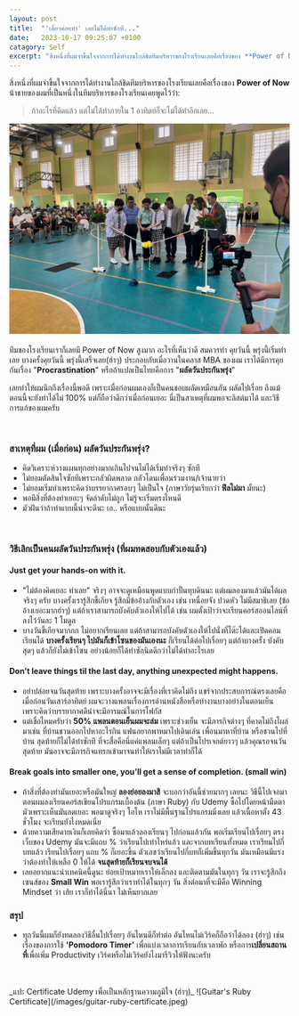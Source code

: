 ```yaml
---
layout: post
title:  "'เดี๋ยวค่อยทำ' เลยไม่ได้ทำซักที..."
date:   2023-10-17 09:25:07 +0100
catagory: Self
excerpt: "สิ่งหนึ่งที่ผมจำขึ้นใจจากการได้ทำงานใกล้ชิดทีมบริหารของโรงเรียนเลยคือเรื่องของ **Power of Now**"
---
```

สิ่งหนึ่งที่ผมจำขึ้นใจจากการได้ทำงานใกล้ชิดทีมบริหารของโรงเรียนเลยคือเรื่องของ **Power of Now** 
น้าชายของผมที่เป็นหนึ่งในทีมบริหารของโรงเรียนเคยพูดไว้ว่า:
<br>
> ถ้าอะไรที่คิดแล้ว แต่ไม่ได้ทำภายใน 1 อาทิตย์ก็จะไม่ได้ทำอีกเลย...

![Opening Ceremony Kajonkietsuksa](/images/ks-opening.jpeg)
<br>
<br>
ทีมของโรงเรียนเราก็เลยมี Power of Now สูงมาก อะไรที่เห็นว่าดี สมควรทำ คุยวันนี้ พรุ่งนี้เริ่มทำเลย บางครั้งคุยวันนี้ พรุ่งนี้เสร็จเลย(ฮ่าๆ) ประกอบกับเมื่อวานในคลาส MBA ของผม เราได้มีการคุยกันเรื่อง "**Procrastination**" หรือถ้าแปลเป็นไทยคือการ "**ผลัดวันประกันพรุ่ง**"

เลยทำให้ผมนึกถึงเรื่องนี้พอดี เพราะเมื่อก่อนผมเองก็เป็นคนชอบผลัดเหมือนกัน ผลัดไปเรื่อย ถึงแม้ตอนนี้จะยังทำได้ไม่ 100% แต่ก็ถือว่าดีกว่าเมื่อก่อนเยอะ นี่เป็นสาเหตุที่ผมพอจะลิสต์มาได้ และวิธีการแก้ของผมครับ

<br>

### สาเหตุที่ผม (เมื่อก่อน) ผลัดวันประกันพรุ่ง? 

- คิดวิเคราะห์วางแผนทุกอย่างมากเกินไปจนไม่ได้เริ่มทำจริงๆ ซักที
- ไม่ยอมตัดสินใจซักทีเพราะกลัวผิดพลาด กลัวโดนเพื่อนร่วมงาน/เจ้านายว่า
- ไม่ยอมเริ่มทำเพราะคิดว่าบรรยากาศรอบๆ ไม่เป็นใจ (ภาษาวัยรุ่นเรียกว่า **ฟีลไม่มา** มั้ยนะ)
- พอมีสิ่งที่ต้องทำเยอะๆ จัดลำดับไม่ถูก ไม่รู้จะเริ่มตรงไหนดี
- มัวฝันว่าถ้าทำแบบนี้น่าจะดีนะ เอ.. หรือแบบนั้นดีนะ

<br>

### วิธีเลิกเป็นคนผลัดวันประกันพรุ่ง (ที่ผมทดสอบกับตัวเองแล้ว)
#### Just get your hands-on with it.
- "ไม่ต้องคิดเยอะ ทำเลย" จริงๆ อาจจะดูเหมือนพูดแบบกำปั้นทุบดินนะ แต่ผมลองมาแล้วมันได้ผลจริงๆ ครับ บางครั้งเรารู้สึกขี้เกียจ รู้สึกมีข้ออ้างกับตัวเอง เช่น เหนื่อยจัง ปวดหัว ไม่มีสมาธิเลย (ข้ออ้างเยอะมากฮ่าๆ) แต่ถ้าเราสามารถบังคับตัวเองให้ไปได้ เช่น ผมตั้งเป้าว่าจะเรียนคอร์สออนไลน์ที่ลงไว้วันละ 1 โมดูล 
- บางวันขี้เกียจมากกก ไม่อยากเรียนเลย แต่ถ้าสามารถบังคับตัวเองให้ไปนั่งที่โต๊ะได้และเปิดคอมเรียนได้ **บางครั้งเรียนๆ ไปมันก็เข้าโซนของมันเองนะ** ก็เรียนได้ต่อไปเรื่อยๆ แต่ถ้าบางครั้ง บังคับสุดๆ แล้วก็ยังไม่เข้าโซน อย่างน้อยก็ได้ทำซักนิดดีกว่าไม่ได้ทำอะไรเลย

#### Don’t leave things til the last day, anything unexpected might happens.
- อย่าปล่อยจนวันสุดท้าย เพราะบางครั้งอาจจะมีเรื่องที่เราคิดไม่ถึง แชร์จากประสบการณ์ตรงเลยคือเมื่อก่อนวันเสาร์อาทิตย์ ผมจะวางแพลนเรื่องการอ่านหนังสือหรือทำงานบางอย่างในตอนเย็น เพราะคิดว่าบรรยากาศดีน่าจะมีอารมณ์ในการโฟกัส 
- แต่เชื่อไหมครับว่า **50% แพลนตอนเย็นผมจะล่ม** เพราะช่วงเย็น จะมีภารกิจต่างๆ ที่คาดไม่ถึงโผล่มาเช่น ที่บ้านชวนออกไปหาอะไรกิน แฟนอยากพาหมาไปเดินเล่น เพื่อนมาหาที่บ้าน หรือชวนไปที่บ้าน สุดท้ายก็ไม่ได้ทำซักที ที่จะสื่อคือนี่แค่แพลนเล็กๆ แต่ถ้าเป็นโปรเจกต์ยาวๆ แล้วคุณรอจนวันสุดท้าย มันอาจจะมีภารกิจแทรกเข้ามาจนทำให้เราไม่มีเวลาทำก็ได้

#### Break goals into smaller one, you’ll get a sense of completion. (small win)
- ถ้าสิ่งที่ต้องทำมันเยอะหรือมันใหญ่ **ลองย่อยลงมาสิ** จะบอกว่าอันนี้ช่วยมากๆ เลยนะ วิธีนี้ไปเจอมาตอนผมลงเรียนคอร์สเขียนโปรแกรมเบื้องต้น (ภาษา Ruby) กับ Udemy ซื้อไปโดยหน้ามืดตามัวเพราะเห็นมันลดเยอะ พอมาดูจริงๆ โอโห เราไม่มีพื้นฐานโปรแกรมมิ่งเลย แล้วเนื้อหาตั้ง 43 ชั่วโมง จะเรียนยังไงหมดเนี่ย
- ด้วยความเสียดายเงินก็เลยคิดว่า ซื้อมาแล้วลองเรียนๆ ไปก่อนแล้วกัน พอเริ่มเรียนไปเรื่อยๆ ตรงเว็บของ Udemy มันจะมีแถบ % ว่าเรียนไปเท่าไหร่แล้ว และจากบทเรียนทั้งหมด เราเรียนไปกี่บทแล้ว เรียนไปเรื่อยๆ แถบ % ก็เยอะขึ้น ตัวเลขว่าเรียนไปกี่บทก็เพิ่มขึ้นทุกวัน มันเหมือนมีแรงว่าต้องทำให้เหลือ 0 ให้ได้ **จนสุดท้ายก็เรียนจบจนได้**
- เลยอยากแนะนำเทคนิคนี้ดูนะ ย่อยเป้าหมายเราให้เล็กลง และติดตามมันในทุกๆ วัน เราจะรู้สึกถึงเซนส์ของ **Small Win** พอเรารู้สึกว่าเราทำได้ในทุกๆ วัน สิ่งต่อมาที่จะมีคือ Winning Mindset ว่า เฮ้ย เราก็ทำได้นี่นา ไม่เห็นยากเลย

### สรุป
- ทุกวันนี้ผมก็ยังทดลองวิธีอื่นไปเรื่อยๆ อันไหนดีก็ทำต่อ อันไหนไม่เวิร์คก็ถือว่าได้ลอง (ฮ่าๆ) เช่นเรื่องของการใช้ **'Pomodoro Timer'** เพื่อแบ่งเวลาการเรียนกับเวลาพัก หรือการ**เปลี่ยนสถานที่**เพื่อเพิ่ม Productivity เวิร์คหรือไม่เวิร์คยังไงมารีวิวให้ฟังนะครับ

<br>
<br>
_แปะ Certificate Udemy เพื่อเป็นหลักฐานความภูมิใจ (ฮ่าๆ)_
![Guitar's Ruby Certificate](/images/guitar-ruby-certificate.jpeg)